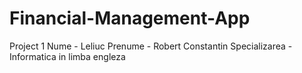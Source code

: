 # Financial-Management-App
Project 1
Nume - Leliuc
Prenume - Robert Constantin
Specializarea - Informatica in limba engleza
